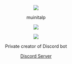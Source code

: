 <p align="center">  
<img src="https://cdn.discordapp.com/attachments/1210857040054980678/1210857607082811433/tumblr_n46mbwBDaH1scncwdo1_500.gif?ex=65ec1606&is=65d9a106&hm=437211bda5090fb79bd940d682d9851c0944544816e78c49a4a3cca317c98fec&">
</p>
<p align="center">
    muinitalp
<p align="center">  
<img src="https://komarev.com/ghpvc/?username=muinitalp&color=grey">
</p>
    <p align="center">
  <img src="https://discord.c99.nl/widget/theme-5/535247985710333973.png"/>
</p>
<p align="center">
Private creator of Discord bot
<p align="center">
    <a href="https://discord.gg/sXAFMJVy3R">Discord Server</a>
